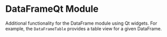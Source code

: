 # DataFrameQt Module

Additional functionality for the DataFrame module using Qt widgets. For example, the `DataFrameTable` provides a table view for a given DataFrame.
